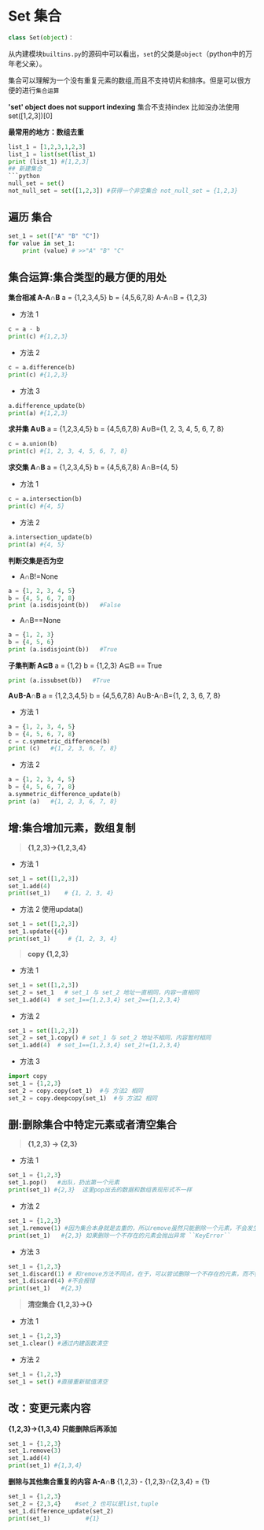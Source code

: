 Set 集合 
===
```python
class Set(object)：
```
从内建模块``builtins.py``的源码中可以看出，``set``的父类是``object``（python中的万年老父亲）。

集合可以理解为一个没有重复元素的数组,而且不支持切片和排序。但是可以很方便的进行``集合运算``

**'set' object does not support indexing**
集合不支持index 比如没办法使用 set([1,2,3])[0]

**最常用的地方：数组去重**
```python
list_1 = [1,2,3,1,2,3]
list_1 = list(set(list_1)
print (list_1) #[1,2,3]
## 新建集合
```python
null_set = set()
not_null_set = set([1,2,3]) #获得一个非空集合 not_null_set = {1,2,3}
```
## 遍历 集合
```python
set_1 = set(["A" "B" "C"])
for value in set_1:
    print (value) # >>"A" "B" "C"
```
## 集合运算:集合类型的最方便的用处
**集合相减 A-A∩B**
a = {1,2,3,4,5}
b = {4,5,6,7,8} 
A-A∩B = {1,2,3}
+ 方法 1
```python
c = a - b
print(c) #{1,2,3}
```
+ 方法 2
```python
c = a.difference(b)
print(c) #{1,2,3}
```
+ 方法 3
```python
a.difference_update(b)
print(a) #{1,2,3}
```
**求并集 A∪B**
a = {1,2,3,4,5}
b = {4,5,6,7,8}
 A∪B={1, 2, 3, 4, 5, 6, 7, 8}
```python
c = a.union(b)
print(c) #{1, 2, 3, 4, 5, 6, 7, 8}
```
**求交集 A∩B**
a = {1,2,3,4,5}
b = {4,5,6,7,8}
A∩B={4, 5}
+ 方法 1
```python
c = a.intersection(b)
print(c) #{4, 5}
```
+ 方法 2
```python
a.intersection_update(b)
print(a) #{4, 5}
```
**判断交集是否为空**
+  A∩B!=None
```python
a = {1, 2, 3, 4, 5}
b = {4, 5, 6, 7, 8}
print (a.isdisjoint(b))   #False
```
+  A∩B==None
```python
a = {1, 2, 3}
b = {4, 5, 6}
print (a.isdisjoint(b))   #True
```
**子集判断 A⊆B**
a = {1,2}
b = {1,2,3}
A⊆B == True
```python
print (a.issubset(b))   #True
```
**A∪B-A∩B**
a = {1,2,3,4,5}
b = {4,5,6,7,8}
A∪B-A∩B={1, 2, 3, 6, 7, 8}
+ 方法 1
```python
a = {1, 2, 3, 4, 5}
b = {4, 5, 6, 7, 8}
c = c.symmetric_difference(b)
print (c)   #{1, 2, 3, 6, 7, 8}
```
+ 方法 2
```python
a = {1, 2, 3, 4, 5}
b = {4, 5, 6, 7, 8}
a.symmetric_difference_update(b)
print (a)   #{1, 2, 3, 6, 7, 8}
```



## 增:集合增加元素，数组复制
>**{1,2,3}->{1,2,3,4}**
+ 方法 1
```python
set_1 = set([1,2,3])
set_1.add(4)
print(set_1)    # {1, 2, 3, 4} 
```
+ 方法 2 使用updata()
```python 
set_1 = set([1,2,3])
set_1.update({4})
print(set_1)     # {1, 2, 3, 4} 
```
>**copy {1,2,3}**
+ 方法 1
```python
set_1 = set([1,2,3])
set_2 = set_1   # set_1 与 set_2 地址一直相同，内容一直相同
set_1.add(4)  # set_1=={1,2,3,4} set_2=={1,2,3,4}
```
+ 方法 2
```python
set_1 = set([1,2,3])
set_2 = set_1.copy() # set_1 与 set_2 地址不相同，内容暂时相同
set_1.add(4)  # set_1=={1,2,3,4} set_2!={1,2,3,4}
```
+ 方法 3
```python
import copy
set_1 = {1,2,3}
set_2 = copy.copy(set_1)  #与 方法2 相同
set_2 = copy.deepcopy(set_1)  #与 方法2 相同
```
## 删:删除集合中特定元素或者清空集合
>**{1,2,3} -> {2,3}**
+ 方法 1
```python
set_1 = {1,2,3}
set_1.pop()   #出队，扔出第一个元素  
print(set_1) #{2,3}  这里pop出去的数据和数组表现形式不一样
```
+ 方法 2
```python
set_1 = {1,2,3}
set_1.remove(1) #因为集合本身就是去重的，所以remove虽然只能删除一个元素，不会发生有2个相同元素只删除1个的情况
print(set_1)   #{2,3} 如果删除一个不存在的元素会抛出异常 ``KeyError``
```
+ 方法 3
```python
set_1 = {1,2,3}
set_1.discard(1) # 和remove方法不同点，在于，可以尝试删除一个不存在的元素，而不会报错
set_1.discard(4) #不会报错
print(set_1)   #{2,3} 
```

>**清空集合 {1,2,3}->{}**
+ 方法 1
```python
set_1 = {1,2,3}
set_1.clear() #通过内建函数清空
```
+ 方法 2
```python
set_1 = {1,2,3}
set_1 = set() #直接重新赋值清空
```
## 改：变更元素内容
**{1,2,3}->{1,3,4} 只能删除后再添加**
```python
set_1 = {1,2,3}
set_1.remove(3)
set_1.add(4)
print(set_1) #{1,3,4}
```
**删除与其他集合重复的内容 A-A∩B**
{1,2,3} - {1,2,3}∩{2,3,4} = {1}
```python
set_1 = {1,2,3}
set_2 = {2,3,4}    #set_2 也可以是list,tuple
set_1.difference_update(set_2)
print(set_1)          #{1}
```


